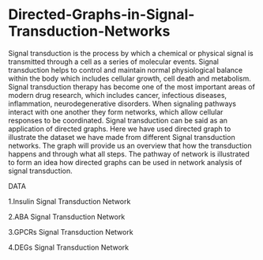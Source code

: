 # Directed-Graphs-in-Signal-Transduction-Networks

Signal transduction is the process by which a chemical or physical signal is transmitted through a cell as a series of molecular events. Signal transduction helps to control and maintain normal physiological balance within the body which includes cellular growth, cell death and metabolism. Signal transduction therapy has become one of the most important areas of modern drug research, which includes cancer, infectious diseases, inflammation, neurodegenerative disorders. When signaling pathways interact with one another they form networks, which allow cellular responses to be coordinated. Signal transduction can be said as an application of directed graphs. Here we have used directed graph to illustrate the dataset we have made from different Signal transduction networks. The graph will provide us an overview that how the transduction happens and through what all steps. The pathway of network is illustrated to form an idea how directed graphs can be used in network analysis of signal transduction.

DATA

1.Insulin Signal Transduction Network

2.ABA Signal Transduction Network

3.GPCRs Signal Transduction Network

4.DEGs Signal Transduction Network
